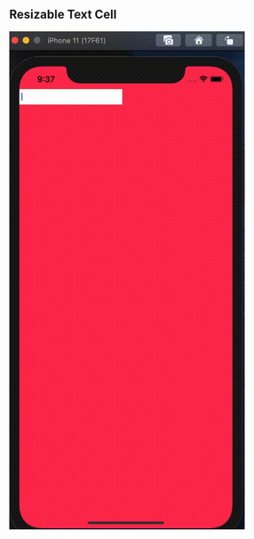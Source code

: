 ## Resizable Text Cell

![GIF](https://github.com/Adrimi/ResizableTextCell/blob/master/common/test.gif)